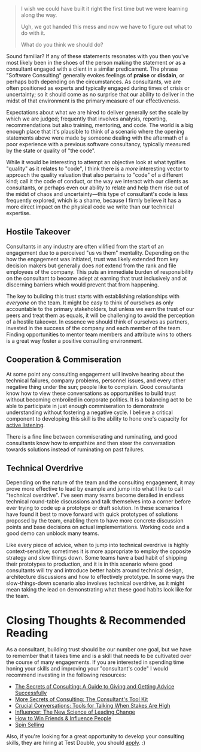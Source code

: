 > I wish we could have built it right the first time but we were learning along the way.
>
> Ugh, we got handed this mess and now we have to figure out what to do with it.
>
> What do you think we should do?

Sound familiar? If any of these statements resonates with you then you've most likely been in the shoes of the person making the statement _or_ as a consultant engaged with a client in a similar predicament. The phrase "Software Consulting" generally evokes feelings of **praise** or **disdain**, or perhaps both depending on the circumstances. As consultants, we are often positioned as experts and typically engaged during times of crisis or uncertainty; so it should come as no surprise that our ability to deliver in the midst of that environment is the primary measure of our effectiveness.

Expectations about what we are hired to deliver generally set the scale by which we are judged; frequently that involves analysis, reporting, recommendations but also training, mentoring, and code. The world is a big enough place that it's plausible to think of a scenario where the opening statements above were made by someone dealing with the aftermath of a poor experience with a previous software consultancy, typically measured by the state or quality of "the code".

While it would be interesting to attempt an objective look at what typifies "quality" as it relates to "code", I think there is a _more_ interesting vector to approach the quality valuation that also pertains to "code" of a different kind; call it the code of conduct, or the way we interact with our clients as consultants, or perhaps even our ability to relate and help them rise out of the midst of chaos and uncertainty&mdash;this type of consultant's code is less frequently explored, which is a shame, because I firmly believe it has a more direct impact on the physical code we write than our technical expertise.

## Hostile Takeover

Consultants in any industry are often vilified from the start of an engagement due to a perceived "us vs them" mentality. Depending on the how the engagement was initiated, trust was likely extended from key decision makers but generally does _not_ extend from the rank and file employees of the company. This puts an immediate burden of responsibility on the consultant to become adept at earning that trust inclusively and at discerning barriers which would prevent that from happening.

The key to building this trust starts with establishing relationships with _everyone_ on the team. It might be easy to think of ourselves as only accountable to the primary stakeholders, but unless we earn the trust of our peers and treat them as equals, it will be challenging to avoid the perception of a hostile takeover. In essence we should think of ourselves as partners, invested in the success of the company and each member of the team. Finding opportunities to mentor team members and attribute wins to others is a great way foster a positive consulting environment.

## Cooperation & Commiseration

At some point any consulting engagement will involve hearing about the technical failures, company problems, personnel issues, and every other negative thing under the sun; people like to complain. Good consultants know how to view these conversations as opportunities to build trust without becoming embroiled in corporate politics. It is a balancing act to be able to participate in just enough commiseration to demonstrate understanding without fostering a negative cycle. I believe a critical component to developing this skill is the ability to hone one's capacity for [active listening](https://en.wikipedia.org/wiki/Active_listening).

There is a fine line between commiserating and ruminating, and good consultants know how to empathize and then steer the conversation towards solutions instead of ruminating on past failures.

## Technical Overdrive

Depending on the nature of the team and the consulting engagement, it may prove more effective to lead by example and jump into what I like to call "technical overdrive". I've seen many teams become derailed in endless technical round-table discussions and talk themselves into a corner before ever trying to code up a prototype or draft solution. In these scenarios I have found it best to move forward with quick prototypes of solutions proposed by the team, enabling them to have more concrete discussion points and base decisions on actual implementations. Working code and a good demo can unblock many teams.

Like every piece of advice, when to jump into technical overdrive is highly context-sensitive; sometimes it is more appropriate to employ the opposite strategy and slow things down. Some teams have a bad habit of shipping their prototypes to production, and it is in this scenario where good consultants will try and introduce better habits around technical design, architecture discussions and how to effectively prototype. In some ways the slow-things-down scenario also involves technical overdrive, as it might mean taking the lead on demonstrating what these good habits look like for the team.

# Closing Thoughts & Recommended Reading

As a consultant, building trust should be our number one goal, but we have to remember that it takes time and is a skill that needs to be cultivated over the course of many engagements. If you are interested in spending time honing your skills and improving your "consultant's code" I would recommend investing in the following resources:

* [The Secrets of Consulting: A Guide to Giving and Getting Advice Successfully](https://www.amazon.ca/Secrets-Consulting-Giving-Getting-Successfully/dp/0932633013)
* [More Secrets of Consulting: The Consultant's Tool Kit](https://www.amazon.com/More-Secrets-Consulting-Consultants-Tool-ebook/dp/B004J35LH6)
* [Crucial Conversations: Tools for Talking When Stakes Are High](https://www.amazon.ca/Crucial-Conversations-Talking-Stakes-Second/dp/0071771328)
* [Influencer: The New Science of Leading Change](https://www.amazon.com/Influencer-Science-Leading-Change-Second/dp/0071808868)
* [How to Win Friends & Influence People](https://www.amazon.com/How-Win-Friends-Influence-People/dp/0671027034)
* [Spin Selling](https://www.amazon.ca/SPIN-Selling-Neil-Rackham/dp/0070511136)

Also, if you're looking for a great opportunity to develop your consulting skills, they are hiring at Test Double, you should [apply](http://testdouble.com/join/). :)